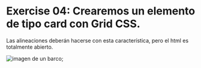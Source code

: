 # Exercise 04: Crearemos un elemento de tipo card con Grid CSS.

Las alineaciones deberán hacerse con esta característica, pero el html es totalmente abierto.

![imagen de un barco](https://github.com/elevalgue/ejercicios-master-frontend/blob/main/module-01-layout/exercise-04/lab-01-ex-04.png" );

